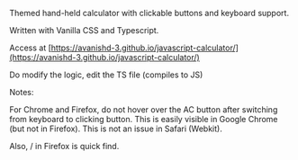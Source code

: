 Themed hand-held calculator with clickable buttons and keyboard support.

Written with Vanilla CSS and Typescript.

Access at [https://avanishd-3.github.io/javascript-calculator/](https://avanishd-3.github.io/javascript-calculator/)

Do modify the logic, edit the TS file (compiles to JS)

Notes:

For Chrome and Firefox, do not hover over the AC button after switching from keyboard to clicking button.
This is easily visible in Google Chrome (but not in Firefox).
This is not an issue in Safari (Webkit).

Also, / in Firefox is quick find.
